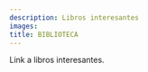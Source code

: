 ```yaml
---
description: Libros interesantes
images:
title: BIBLIOTECA
---
```


Link a libros interesantes. 






